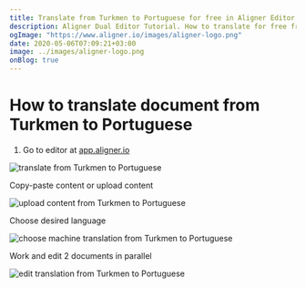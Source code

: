 ```yaml
---
title: Translate from Turkmen to Portuguese for free in Aligner Editor
description: Aligner Dual Editor Tutorial. How to translate for free from Turkmen to Portuguese. Aligner is multilingual document management platform. 
ogImage: "https://www.aligner.io/images/aligner-logo.png"
date: 2020-05-06T07:09:21+03:00
image: ../images/aligner-logo.png
onBlog: true
---
```


# How to translate document from Turkmen to Portuguese

1. Go to editor at [app.aligner.io](https://app.aligner.io "Aligner App web page")

![translate from Turkmen to Portuguese](../aligner-blank-editor.png "translate from Turkmen to Portuguese")

Copy-paste content or upload content

![upload content from Turkmen to Portuguese](../aligner-uploaded-document.png "upload content from Turkmen to Portuguese")

Choose desired language

![choose machine translation from Turkmen to Portuguese](../aligner-language-dropdown.png "choose machine translation from Turkmen to Portuguese")

Work and edit 2 documents in parallel

![edit translation from Turkmen to Portuguese](../aligner-double-sitded-editor.png "edit translation from Turkmen to Portuguese")

